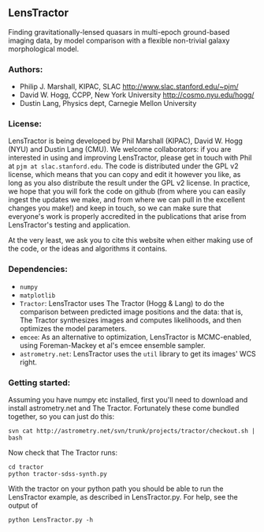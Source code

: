 ## LensTractor

Finding gravitationally-lensed quasars in multi-epoch ground-based
imaging data, by model comparison with a flexible non-trivial galaxy
morphological model.

### Authors:

* Philip J. Marshall, KIPAC, SLAC
  <http://www.slac.stanford.edu/~pjm/>
* David W. Hogg, CCPP, New York University
  <http://cosmo.nyu.edu/hogg/>
* Dustin Lang, Physics dept, Carnegie Mellon University


### License:

LensTractor is being developed by Phil Marshall (KIPAC), David W. Hogg (NYU) and Dustin Lang (CMU). We welcome collaborators: if you are interested in using and improving LensTractor, please get in touch with Phil at `pjm at slac.stanford.edu`. The code is distributed under the GPL v2 license, which means that you can copy and edit it however you like, as long as you also distribute the result under the GPL v2 license. In practice, we hope that you will fork the code on github (from where you can easily ingest the updates we make, and from where we can pull in the excellent changes you make!) and keep in touch, so we can make sure that everyone's work is properly accredited in the publications that arise from LensTractor's testing and application. 

At the very least, we ask you to cite this website when either making use of the code, or the ideas and algorithms it contains.


### Dependencies:

* `numpy`
* `matplotlib`
* `Tractor`: LensTractor uses The Tractor (Hogg & Lang) to do the
  comparison between predicted image positions and the data: that is,
  The Tractor synthesizes images and computes likelihoods, and then 
  optimizes the model parameters.
* `emcee`: As an alternative to optimization, LensTractor is MCMC-enabled, using Foreman-Mackey et al's emcee ensemble sampler.
* `astrometry.net`: LensTractor uses the `util` library to get its images' WCS right.

### Getting started:

Assuming you have numpy etc installed, first you'll need to download and install astrometry.net and The Tractor. 
Fortunately these come bundled together, so you can just do this:

    svn cat http://astrometry.net/svn/trunk/projects/tractor/checkout.sh | bash

Now check that The Tractor runs:

    cd tractor
    python tractor-sdss-synth.py

With the tractor on your python path you should be able to run the LensTractor example, as described in LensTractor.py. For help, see the output of 

    python LensTractor.py -h
